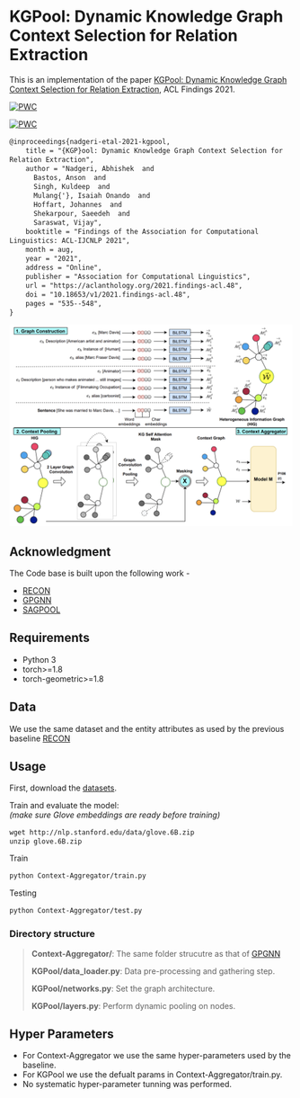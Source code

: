 # KGPool: Dynamic Knowledge Graph Context Selection for Relation Extraction

This is an implementation of the paper [KGPool: Dynamic Knowledge Graph Context Selection for Relation
Extraction](https://aclanthology.org/2021.findings-acl.48.pdf), ACL Findings 2021.

[![PWC](https://img.shields.io/endpoint.svg?url=https://paperswithcode.com/badge/kgpool-dynamic-knowledge-graph-context/relation-extraction-on-nyt-corpus)](https://paperswithcode.com/sota/relation-extraction-on-nyt-corpus?p=kgpool-dynamic-knowledge-graph-context)

[![PWC](https://img.shields.io/endpoint.svg?url=https://paperswithcode.com/badge/kgpool-dynamic-knowledge-graph-context/relationship-extraction-distant-supervised-on)](https://paperswithcode.com/sota/relationship-extraction-distant-supervised-on?p=kgpool-dynamic-knowledge-graph-context)

```
@inproceedings{nadgeri-etal-2021-kgpool,
    title = "{KGP}ool: Dynamic Knowledge Graph Context Selection for Relation Extraction",
    author = "Nadgeri, Abhishek  and
      Bastos, Anson  and
      Singh, Kuldeep  and
      Mulang{'}, Isaiah Onando  and
      Hoffart, Johannes  and
      Shekarpour, Saeedeh  and
      Saraswat, Vijay",
    booktitle = "Findings of the Association for Computational Linguistics: ACL-IJCNLP 2021",
    month = aug,
    year = "2021",
    address = "Online",
    publisher = "Association for Computational Linguistics",
    url = "https://aclanthology.org/2021.findings-acl.48",
    doi = "10.18653/v1/2021.findings-acl.48",
    pages = "535--548",
}
```

![alt tag](img/model.png)

## Acknowledgment

The Code base is built upon the following work - 
- [RECON](https://github.com/ansonb/RECON)
- [GPGNN](https://github.com/thunlp/GP-GNN)
- [SAGPOOL](https://github.com/inyeoplee77/SAGPool)

## Requirements

- Python 3
- torch>=1.8
- torch-geometric>=1.8

## Data
We use the same dataset and the entity attributes as used by the previous baseline [RECON](https://github.com/ansonb/RECON) 

## Usage

First, download the [datasets](https://github.com/ansonb/RECON).


Train and evaluate the model:
<br>
*(make sure Glove embeddings are ready before training)*
```
wget http://nlp.stanford.edu/data/glove.6B.zip
unzip glove.6B.zip
```
Train
```bash
python Context-Aggregator/train.py
```
Testing 
```bash
python Context-Aggregator/test.py
```

### Directory structure

>**Context-Aggregator/**: The same folder strucutre as that of [GPGNN](https://github.com/thunlp/GP-GNN)
>
>**KGPool/data_loader.py**: Data pre-processing and gathering step.
>
>**KGPool/networks.py**: Set the graph architecture.
>
>**KGPool/layers.py**: Perform dynamic pooling on nodes.

## Hyper Parameters
- For Context-Aggregator we use the same hyper-parameters used by the baseline.
- For KGPool we use the defualt params in Context-Aggregator/train.py.
- No systematic hyper-parameter tunning was performed.
